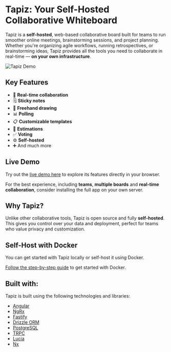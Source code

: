 # Tapiz: Your Self-Hosted Collaborative Whiteboard

Tapiz is a **self-hosted**, web-based collaborative board built for teams to run smoother online meetings, brainstorming sessions, and project planning. Whether you're organizing agile workflows, running retrospectives, or brainstorming ideas, Tapiz provides all the tools you need to collaborate in real-time — **on your own infrastructure**.

![Tapiz Demo](https://github.com/juanfran/tapiz/blob/main/resources/demo-tapiz-new.webp)

## Key Features

- 📝 **Real-time collaboration**
- 🗒️ **Sticky notes**
- 🎨 **Freehand drawing**
- 📊 **Polling**
- 📋 **Customizable templates**
- 🔢 **Estimations**
- ✅ **Voting**
- ⚙️ **Self-hosted**
- ➕ And much more

## Live Demo

Try out the [live demo here](https://tapiz.pages.dev/board/demo) to explore its features directly in your browser.

For the best experience, including **teams**, **multiple boards** and **real-time collaboration**, consider installing the full app on your own server.

## Why Tapiz?

Unlike other collaborative tools, Tapiz is open source and fully **self-hosted**. This gives you control over your data and deployment, perfect for teams who value privacy and customization.

## Self-Host with Docker

You can get started with Tapiz locally or self-host it using Docker.

[Follow the step-by-step guide](./docs/INSTALL.md) to get started with Docker.

## Built with:

Tapiz is built using the following technologies and libraries:

- [Angular](https://angular.dev/)
- [NgRx](https://ngrx.io/)
- [Fastify](https://www.fastify.io/)
- [Drizzle ORM](https://orm.drizzle.team/)
- [PostgreSQL](https://www.postgresql.org/)
- [TRPC](https://trpc.io/)
- [Lucia](https://lucia-auth.com/)
- [Nx](https://nx.dev/)
